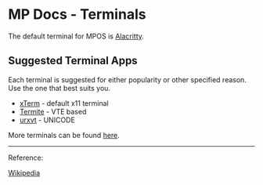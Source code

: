 # MP Docs - Terminals

The default terminal for MPOS is [Alacritty]().

## Suggested Terminal Apps

Each terminal is suggested for either popularity or other specified reason. Use the one that best suits you.

* [xTerm]() - default x11 terminal
* [Termite]() - VTE based
* [urxvt]() - UNICODE

More terminals can be found [here](https://wiki.archlinux.org/index.php/List_of_applications#Terminal_emulators).

___

Reference:

[Wikipedia](https://en.wikipedia.org/wiki/Terminal_emulator)
